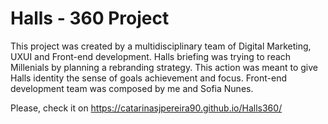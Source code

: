 # Halls - 360 Project
This project was created by a multidisciplinary team of Digital Marketing, UXUI and Front-end development.
Halls briefing was trying to reach Millenials by planning a rebranding strategy. 
This action was meant to give Halls identity the sense of goals achievement and focus.
Front-end development team was composed by me and Sofia Nunes. 

Please, check it on https://catarinasjpereira90.github.io/Halls360/
